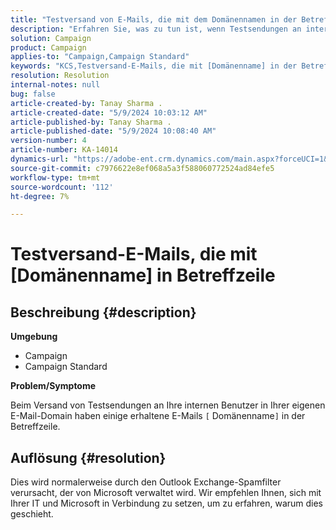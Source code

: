 ```yaml
---
title: "Testversand von E-Mails, die mit dem Domänennamen in der Betreffzeile empfangen wurden"
description: "Erfahren Sie, was zu tun ist, wenn Testsendungen an interne Benutzer in Ihrer E-Mail-Domäne gesendet werden und einige erhaltene E-Mails [Domänenname] in ihrer Betreffzeile enthalten."
solution: Campaign
product: Campaign
applies-to: "Campaign,Campaign Standard"
keywords: "KCS,Testversand-E-Mails, die mit [Domänenname] in der Betreffzeile empfangen wurden"
resolution: Resolution
internal-notes: null
bug: false
article-created-by: Tanay Sharma .
article-created-date: "5/9/2024 10:03:12 AM"
article-published-by: Tanay Sharma .
article-published-date: "5/9/2024 10:08:40 AM"
version-number: 4
article-number: KA-14014
dynamics-url: "https://adobe-ent.crm.dynamics.com/main.aspx?forceUCI=1&pagetype=entityrecord&etn=knowledgearticle&id=249aca55-eb0d-ef11-9f8a-6045bd0201f5"
source-git-commit: c7976622e8ef068a5a3f588060772524ad84efe5
workflow-type: tm+mt
source-wordcount: '112'
ht-degree: 7%

---
```


# Testversand-E-Mails, die mit [Domänenname] in Betreffzeile

## Beschreibung {#description}


<b>Umgebung</b>

- Campaign
- Campaign Standard




<b>Problem/Symptome</b>

Beim Versand von Testsendungen an Ihre internen Benutzer in Ihrer eigenen E-Mail-Domain haben einige erhaltene E-Mails `[` Domänenname`]`  in der Betreffzeile.


## Auflösung {#resolution}


Dies wird normalerweise durch den Outlook Exchange-Spamfilter verursacht, der von Microsoft verwaltet wird. Wir empfehlen Ihnen, sich mit Ihrer IT und Microsoft in Verbindung zu setzen, um zu erfahren, warum dies geschieht.
